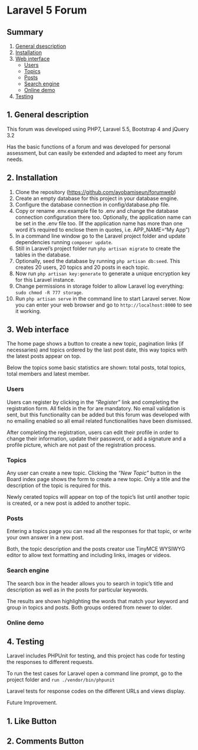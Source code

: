 # Laravel 5 Forum

## Summary
1. [General dsescription](#generalDescription)
2. [Installation](#installation)
3. [Web interface](#webInterface)
   - [Users](#webInterfaceUsers)
   - [Topics](#webInterfaceTopics)
   - [Posts](#webInterfacePosts)
   - [Search engine](#webInterfaceSearchEngine)
   - [Online demo](#webInterfaceOnlineDemo)
4. [Testing](#testing)

<a name="generalDescription"></a>
## 1. General description
This forum was developed using PHP7, Laravel 5.5, Bootstrap 4 and jQuery 3.2

Has the basic functions of a forum and was developed for personal assessment, but can easily be extended and adapted to meet any forum needs.

<a name="installation"></a>
## 2. Installation
1. Clone the repository (https://github.com/ayobamiseun/forumweb)
2. Create an empty database for this project in your database engine.
3. Configure the database connection in config/database.php file.
4. Copy or rename .env.example file to .env and change the database connection configuration there too. Optionally, the application name can be set in the .env file too. (If the application name has more than one word it’s required to enclose them in quotes, i.e. APP_NAME=“My App”)
5. In a command line window go to the Laravel project folder and update dependencies running `composer update`.
6. Still in Laravel’s project folder run `php artisan migrate` to create the tables in the database.
7. Optionally, seed the database by running `php artisan db:seed`. This creates 20 users, 20 topics and 20 posts in each topic.
8. Now run `php artisan key:generate` to generate a unique encryption key for this Laravel instance.
9. Change permissions in storage folder to allow Laravel log everything: `sudo chmod -R 777 storage`.
10. Run `php artisan serve` in the command line to start Laravel server. Now you can enter your web browser and go to `http://localhost:8000` to see it working.

<a name="webInterface"></a>
## 3. Web interface
The home page shows a button to create a new topic, pagination links (if necessaries) and topics ordered by the last post date, this way topics with the latest posts appear on top.

Below the topics some basic statistics are shown: total posts, total topics, total members and latest member.

<a name="webInterfaceUsers"></a>
### Users
Users can register by clicking in the *“Register”* link and completing the registration form. All fields in the for are mandatory. No email validation is sent, but this functionality can be added but this forum was developed with no emailing enabled so all email related functionalities have been dismissed.

After completing the registration, users can edit their profile in order to change their information, update their password, or add a signature and a profile picture, which are not past of the registration process.

<a name="webInterfaceTopics"></a>
### Topics
Any user can create a new topic. Clicking the *“New Topic”* button in the Board index page shows the form to create a new topic. Only a title and the description of the topic is required for this.

Newly cerated topics will appear on top of the topic’s list until another topic is created, or a new post is added to another topic.

<a name="webInterfacePosts"></a>
### Posts
Entering a topics page you can read all the responses for that topic, or write your own answer in a new post.

Both, the topic description and the posts creator use TinyMCE WYSIWYG editor to allow text formatting and including links, images or videos.

<a name="webInterfaceSearchEngine"></a>
### Search engine
The search box in the header allows you to search in topic’s title and description as well as in the posts for particular keywords.

The results are shown highlighting the words that match your keyword and group in topics and posts. Both groups ordered from newer to older.

<a name="webInterfaceOnlineDemo"></a>
### Online demo


<a name="testing"></a>
## 4. Testing
Laravel includes PHPUnit for testing, and this project has code for testing the responses to different requests.

To run the test cases for Laravel open a command line prompt, go to the project folder and `run ./vendor/bin/phpunit`

Laravel tests for response codes on the different URLs and views display.

Future Improvement. 
## 1. Like Button  
## 2. Comments Button

